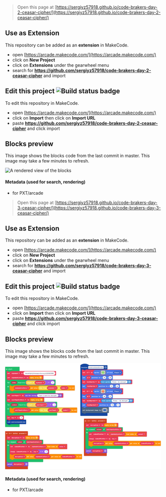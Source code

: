  


> Open this page at [https://sergiyz57918.github.io/code-brakers-day-2-ceasar-cipher/](https://sergiyz57918.github.io/code-brakers-day-2-ceasar-cipher/)

## Use as Extension

This repository can be added as an **extension** in MakeCode.

* open [https://arcade.makecode.com/](https://arcade.makecode.com/)
* click on **New Project**
* click on **Extensions** under the gearwheel menu
* search for **https://github.com/sergiyz57918/code-brakers-day-2-ceasar-cipher** and import

## Edit this project ![Build status badge](https://github.com/sergiyz57918/code-brakers-day-2-ceasar-cipher/workflows/MakeCode/badge.svg)

To edit this repository in MakeCode.

* open [https://arcade.makecode.com/](https://arcade.makecode.com/)
* click on **Import** then click on **Import URL**
* paste **https://github.com/sergiyz57918/code-brakers-day-2-ceasar-cipher** and click import

## Blocks preview

This image shows the blocks code from the last commit in master.
This image may take a few minutes to refresh.

![A rendered view of the blocks](https://github.com/sergiyz57918/code-brakers-day-2-ceasar-cipher/raw/master/.github/makecode/blocks.png)

#### Metadata (used for search, rendering)

* for PXT/arcade
<script src="https://makecode.com/gh-pages-embed.js"></script><script>makeCodeRender("{{ site.makecode.home_url }}", "{{ site.github.owner_name }}/{{ site.github.repository_name }}");</script>



> Open this page at [https://sergiyz57918.github.io/code-brakers-day-3-ceasar-cipher/](https://sergiyz57918.github.io/code-brakers-day-3-ceasar-cipher/)

## Use as Extension

This repository can be added as an **extension** in MakeCode.

* open [https://arcade.makecode.com/](https://arcade.makecode.com/)
* click on **New Project**
* click on **Extensions** under the gearwheel menu
* search for **https://github.com/sergiyz57918/code-brakers-day-3-ceasar-cipher** and import

## Edit this project ![Build status badge](https://github.com/sergiyz57918/code-brakers-day-3-ceasar-cipher/workflows/MakeCode/badge.svg)

To edit this repository in MakeCode.

* open [https://arcade.makecode.com/](https://arcade.makecode.com/)
* click on **Import** then click on **Import URL**
* paste **https://github.com/sergiyz57918/code-brakers-day-3-ceasar-cipher** and click import

## Blocks preview

This image shows the blocks code from the last commit in master.
This image may take a few minutes to refresh.

![A rendered view of the blocks](https://github.com/sergiyz57918/code-brakers-day-3-ceasar-cipher/raw/master/.github/makecode/blocks.png)

#### Metadata (used for search, rendering)

* for PXT/arcade
<script src="https://makecode.com/gh-pages-embed.js"></script><script>makeCodeRender("{{ site.makecode.home_url }}", "{{ site.github.owner_name }}/{{ site.github.repository_name }}");</script>
